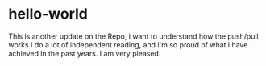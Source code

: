 # hello-world
This is another update on the Repo, i want to understand how the push/pull works
I do a lot of independent reading, and i'm so proud of what i have achieved in the past years.
I am very pleased.
